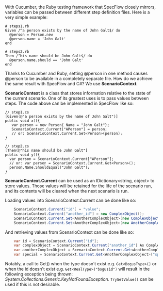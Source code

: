 With Cucumber, the Ruby testing framework that SpecFlow closely mirrors, variables can be passed between different step definition files.  Here is a very simple example:

    # steps1.rb
    Given /^a person exists by the name of John Galt$/ do
      @person = Person.new
      @person.name = 'John Galt'
    end

    # steps2.rb
    Then /^his name should be John Galt$/ do
      @person.name.should == 'John Galt'
    end

Thanks to Cucumber and Ruby, setting @person in one method causes @person to be available in a completely separate file.  How do we achieve the same result with SpecFlow and C#?  We use **ScenarioContext**.

**ScenarioContext** is a class that stores information relative to the state of the current scenario.  One of its greatest uses is to pass values between steps.  The code above can be implemented in SpecFlow like so:

    // step1.cs
    [Given(@"a person exists by the name of John Galt")]
    public void x(){
       var person = new Person{ Name = "John Galt"};
       ScenarioContext.Current["APerson"] = person;
       // or: ScenarioContext.Current.Set<Person>(person);
    }

    // step2.cs
    [Then(@"his name should be John Galt"]
    public void y(){
      var person = ScenarioContext.Current["APerson"];
      // or: var person = ScenarioContext.Current.Get<Person>();
      person.Name.ShouldEqual("John Galt");
    }

**ScenarioContext.Current** can be used as an IDictionary<string, object> to store values.  Those values will be retained for the life of the scenario run, and its contents will be cleared when the next scenario is run.

Loading values into ScenarioContext.Current can be done like so:
```c#
    ScenarioContext.Current["id"] = "value";
    ScenarioContext.Current["another_id"] = new ComplexObject();
    ScenarioContext.Current.Set<AnotherComplexObject>(new ComplexObject());
    ScenarioContext.Current.Set<AnotherComplexObject>(new AnotherComplexObject(), "special id");
```
And retrieving values from ScenarioContext can be done like so:
```c#
    var id = ScenarioContext.Current["id"];
    var complexObject = ScenarioContext.Current["another_id"] As ComplexObject;
    var anotherComplexObject = ScenarioContext.Current.Get<AnotherComplexObject>();
    var special = ScenarioContext.Current.Get<AnotherComplexObject>("special id");
```
Notably, a call to Get() when the type  doesn't exist e.g. `Get<BogusType>()` or when the id doesn't exist e.g. `Get<RealType>("bogusid")` will result in the following exception being thrown:  _System.Collections.Generic.KeyNotFoundException_. `TryGetValue()` can be used if this is not desirable.